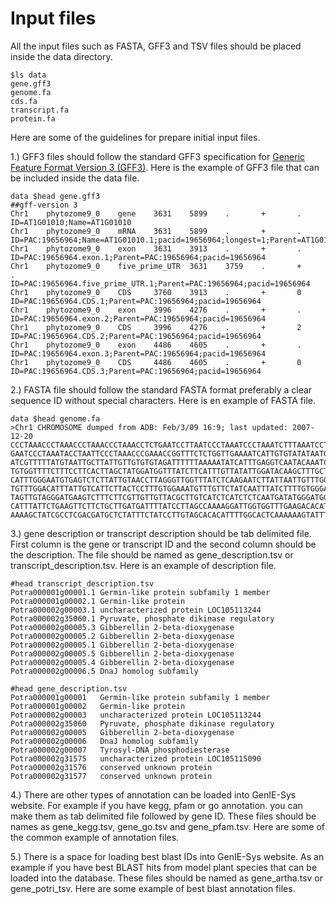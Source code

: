 # Input files

All the input files such as FASTA, GFF3 and TSV files should be placed inside the data directory.

```text
$ls data
gene.gff3
genome.fa
cds.fa
transcript.fa
protein.fa
```

Here are some of the guidelines for prepare initial input files. 

1.\) GFF3 files should follow the standard GFF3 specification for [Generic Feature Format Version 3 \(GFF3\)](https://github.com/The-Sequence-Ontology/Specifications/blob/master/gff3.md). Here is the example of GFF3 file that can be included inside the data file.

```text
data $head gene.gff3 
##gff-version 3
Chr1    phytozome9_0    gene    3631    5899    .       +       .       ID=AT1G01010;Name=AT1G01010
Chr1    phytozome9_0    mRNA    3631    5899    .       +       .       ID=PAC:19656964;Name=AT1G01010.1;pacid=19656964;longest=1;Parent=AT1G01010
Chr1    phytozome9_0    exon    3631    3913    .       +       .       ID=PAC:19656964.exon.1;Parent=PAC:19656964;pacid=19656964
Chr1    phytozome9_0    five_prime_UTR  3631    3759    .       +       .       ID=PAC:19656964.five_prime_UTR.1;Parent=PAC:19656964;pacid=19656964
Chr1    phytozome9_0    CDS     3760    3913    .       +       0       ID=PAC:19656964.CDS.1;Parent=PAC:19656964;pacid=19656964
Chr1    phytozome9_0    exon    3996    4276    .       +       .       ID=PAC:19656964.exon.2;Parent=PAC:19656964;pacid=19656964
Chr1    phytozome9_0    CDS     3996    4276    .       +       2       ID=PAC:19656964.CDS.2;Parent=PAC:19656964;pacid=19656964
Chr1    phytozome9_0    exon    4486    4605    .       +       .       ID=PAC:19656964.exon.3;Parent=PAC:19656964;pacid=19656964
Chr1    phytozome9_0    CDS     4486    4605    .       +       0       ID=PAC:19656964.CDS.3;Parent=PAC:19656964;pacid=19656964
```

2.\) FASTA file should follow the standard FASTA format preferably a clear sequence ID without special characters. Here is en example of FASTA file.

```text
data $head genome.fa 
>Chr1 CHROMOSOME dumped from ADB: Feb/3/09 16:9; last updated: 2007-12-20
CCCTAAACCCTAAACCCTAAACCCTAAACCTCTGAATCCTTAATCCCTAAATCCCTAAATCTTTAAATCCTACATCCAT
GAATCCCTAAATACCTAATTCCCTAAACCCGAAACCGGTTTCTCTGGTTGAAAATCATTGTGTATATAATGATAATTTT
ATCGTTTTTATGTAATTGCTTATTGTTGTGTGTAGATTTTTTAAAAATATCATTTGAGGTCAATACAAATCCTATTTCT
TGTGGTTTTCTTTCCTTCACTTAGCTATGGATGGTTTATCTTCATTTGTTATATTGGATACAAGCTTTGCTACGATCTA
CATTTGGGAATGTGAGTCTCTTATTGTAACCTTAGGGTTGGTTTATCTCAAGAATCTTATTAATTGTTTGGACTGTTTA
TGTTTGGACATTTATTGTCATTCTTACTCCTTTGTGGAAATGTTTGTTCTATCAATTTATCTTTTGTGGGAAAATTATT
TAGTTGTAGGGATGAAGTCTTTCTTCGTTGTTGTTACGCTTGTCATCTCATCTCTCAATGATATGGGATGGTCCTTTAG
CATTTATTCTGAAGTTCTTCTGCTTGATGATTTTATCCTTAGCCAAAAGGATTGGTGGTTTGAAGACACATCATATCAA
AAAAGCTATCGCCTCGACGATGCTCTATTTCTATCCTTGTAGCACACATTTTGGCACTCAAAAAAGTATTTTTAGATGT
```

3.\) gene description or transcript description should be tab delimited file. First column is the gene or transcript ID and the second column should be the description. The file should be named as gene\_description.tsv or transcript\_description.tsv. Here is  an example of description file.

```text
#head transcript_description.tsv
Potra000001g00001.1	Germin-like protein subfamily 1 member
Potra000001g00002.1	Germin-like protein
Potra000002g00003.1	uncharacterized protein LOC105113244
Potra000002g35060.1	Pyruvate, phosphate dikinase regulatory
Potra000002g00005.3	Gibberellin 2-beta-dioxygenase
Potra000002g00005.2	Gibberellin 2-beta-dioxygenase
Potra000002g00005.1	Gibberellin 2-beta-dioxygenase
Potra000002g00005.5	Gibberellin 2-beta-dioxygenase
Potra000002g00005.4	Gibberellin 2-beta-dioxygenase
Potra000002g00006.5	DnaJ homolog subfamily

#head gene_description.tsv
Potra000001g00001	Germin-like protein subfamily 1 member
Potra000001g00002	Germin-like protein
Potra000002g00003	uncharacterized protein LOC105113244
Potra000002g35060	Pyruvate, phosphate dikinase regulatory
Potra000002g00005	Gibberellin 2-beta-dioxygenase
Potra000002g00006	DnaJ homolog subfamily
Potra000002g00007	Tyrosyl-DNA phosphodiesterase
Potra000002g31575	uncharacterized protein LOC105115090
Potra000002g31576	conserved unknown protein
Potra000002g31577	conserved unknown protein
```

4.\) There are other types of annotation can be loaded into GenIE-Sys website. For example if you have kegg, pfam or go annotation. you can make them as tab delimited file followed by gene ID. These files should be names as gene\_kegg.tsv, gene\_go.tsv and gene\_pfam.tsv.  Here are some of the common example of annotation files.

5.\) There is a space for loading best blast IDs into GenIE-Sys website. As an example if you have best BLAST hits from model plant species that can be loaded into the database. These files should be named as gene\_artha.tsv or gene\_potri\_tsv. Here are some example of best blast annotation files.



